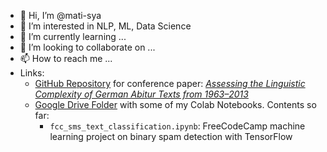 - 👋 Hi, I’m @mati-sya
- 👀 I’m interested in NLP, ML, Data Science
- 🌱 I’m currently learning ...
- 💞️ I’m looking to collaborate on ...
- 📫 How to reach me ...
- Links:
  - [GitHub Repository](https://github.com/rubcompling/konvens2022) for conference paper: [*Assessing the Linguistic Complexity of German Abitur Texts from 1963–2013*](https://aclanthology.org/2022.konvens-1.7/)
  - [Google Drive Folder](https://drive.google.com/drive/folders/13BxE4ow1LormsKv2jZ64VP2jnMjbdiPS?usp=sharing) with some of my Colab Notebooks. Contents so far:
    - `fcc_sms_text_classification.ipynb`: FreeCodeCamp machine learning project on binary spam detection with TensorFlow

<!---
mati-sya/mati-sya is a ✨ special ✨ repository because its `README.md` (this file) appears on your GitHub profile.
You can click the Preview link to take a look at your changes.
--->

